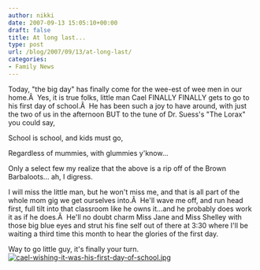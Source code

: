 ```yaml
---
author: nikki
date: 2007-09-13 15:05:10+00:00
draft: false
title: At long last...
type: post
url: /blog/2007/09/13/at-long-last/
categories:
- Family News
---
```


Today, "the big day" has finally come for the wee-est of wee men in our home.Â  Yes, it is true folks, little man Cael FINALLY FINALLY gets to go to his first day of school.Â  He has been such a joy to have around, with just the two of us in the afternoon BUT to the tune of Dr. Suess's "The Lorax" you could say,

School is school, and kids must go,

Regardless of mummies, with glummies y'know...

Only a select few my realize that the above is a rip off of the Brown Barbaloots... ah, I digress.

I will miss the little man, but he won't miss me, and that is all part of the whole mom gig we get ourselves into.Â  He'll wave me off, and run head first, full tilt into that classroom like he owns it...and he probably does work it as if he does.Â  He'll no doubt charm Miss Jane and Miss Shelley with those big blue eyes and strut his fine self out of there at 3:30 where I'll be waiting a third time this month to hear the glories of the first day.

Way to go little guy, it's finally your turn.[![cael-wishing-it-was-his-first-day-of-school.jpg](http://www.vallentyne.com/blog/wp-content/uploads/2007/09/cael-wishing-it-was-his-first-day-of-school.jpg)
](http://www.vallentyne.com/blog/wp-content/uploads/2007/09/cael-wishing-it-was-his-first-day-of-school.jpg)
